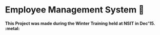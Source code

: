# Employee Management System :page_with_curl:
<h4>This Project was made during the Winter Training held at NSIT in Dec'15. :metal:

